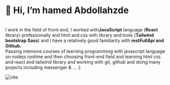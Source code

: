    <h1>👋 Hi, I’m hamed Abdollahzde</h1>
    <br />
    <b></b>
    I work in the field of front-end, I worked with<b>JavaScript</b> language
    (<b>React</b> library) professionally and html and css with library and
    tools (<b>Tailwind bootstrap Sass</b>) and I have a relatively good
    familiarity with <b>restFullApi and Github.</b>
    <br />
    Passing intensive courses of learning programming with javascript language
    on nodejs runtime and then choosing front-end field and learning html css
    and react and tailwind library and working with git, github and doing many
    projects including messenger & ... :)
    
![vite](https://github.com/hamedAbdollahzade/hamedAbdollahzade/assets/137279292/3f72ed31-a2dc-4eb6-bbb0-4382cd34ce0c)
